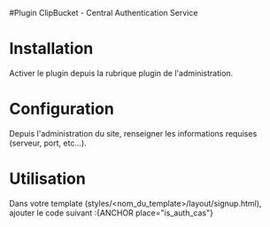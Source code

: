 #Plugin ClipBucket - Central Authentication Service

# Installation
Activer le plugin depuis la rubrique plugin de l'administration.

# Configuration
Depuis l'administration du site, renseigner les informations requises (serveur, port, etc...).

# Utilisation
Dans votre template (styles/<nom_du_template>/layout/signup.html), ajouter le code suivant :{ANCHOR place="is_auth_cas"}

